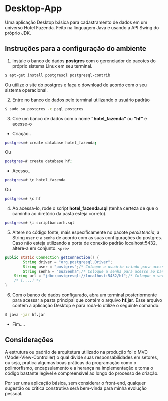 # Desktop-App 
Uma aplicação Desktop básica para cadastramento de dados em um universo Hotel Fazenda. 
Feito na linguagem Java e usando a API Swing do próprio JDK.

## Instruções para a configuração do ambiente

1. Instale o banco de dados **postgres** com o gerenciador de pacotes do próprio sistema Linux em seu terminal.
 
```sh
$ apt-get install postgresql postgresql-contrib
```

Ou utilize o site do postgres e faça o download de acordo com o seu sistema operacional.

2. Entre no banco de dados pelo terminal utilizando o usuário padrão

```sh
$ sudo su postgres -c psql postgres
```

3. Crie um banco de dados com o nome **"hotel_fazenda"** ou **"hf"** e acesse-o

- Criação..

```sh
postgres=# create database hotel_fazenda;
```
Ou
```sh 
postgres=# create database hf;
```

- Acesso..

```sh
postgres=# \c hotel_fazenda
```
Ou
```sh 
postgres=# \c hf
```

4. Ao acessa-lo, rode o script **hotel_fazenda.sql** (tenha certeza de que o caminho ao diretório da pasta esteja correto).

```sh
postgres=# \i scriptbancorh.sql
```

5. Altere no código fonte, mais específicamente no pacote *persistencia*, a String ```user``` e a ```senha``` de acordo com as suas configurações do postgres.
Caso não esteja utilizando a porta de conexão padrão localhost:5432, altere-a em conjunto.
`<pre>`
```java
public static Connection getConnection() {
		String driver = "org.postgresql.Driver";
		String user = "postgres";/* Coloque o usuário criado para acesso ao banco */
		String senha = "SuaSenha";/* Coloque a senha para acesso ao banco */
    String url = "jdbc:postgresql://localhost:5432/hf";/* Coloque o servidor onde está instalado o banco */
    /* [....] */
}
```

6. Com o banco de dados configurado, abra um terminal posteriormente para acessar a pasta principal que contém o arquivo **hf.jar**.
 Esse arquivo contém a aplicação Desktop e para rodá-lo utilize o seguinte comando:
 
 ```sh
 $ java -jar hf.jar
 ```
 
 - Fim....
 
 ## Considerações ##

A estrutura ou padrão de arquitetura utilizado na produção foi o MVC (Model-View-Controller) o qual divide suas responsabilidades em setores, ou seja, pratica algumas boas práticas da programação como o polimorfismo, encapsulamento e a herança na implementação e torna o código bastante legível e compreensível ao longo do processo de criação. 

Por ser uma aplicação básica, sem considerar o front-end, qualquer sugestão ou crítica construtiva será bem-vinda para minha evolução pessoal.
